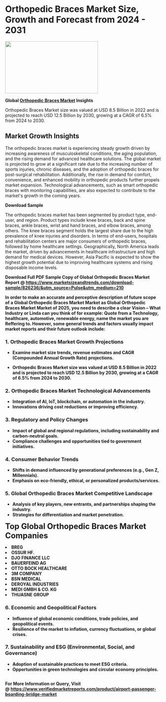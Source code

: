 <H1>Orthopedic Braces Market Size, Growth and Forecast from 2024 - 2031</H1><img class="aligncenter size-medium wp-image-584254" src="https://thirdeyenews.in/wp-content/uploads/2024/09/Global-Market-Research-300x168.jpeg" alt="" width="300" height="168" /><p><strong>Global&nbsp;<a href="https://www.marketsizeandtrends.com/download-sample/826236/&amp;utm_source=Pulse&amp;utm_medium=210">Orthopedic Braces Market</a> Insights</strong></p><p>Orthopedic Braces Market size was valued at USD 8.5 Billion in 2022 and is projected to reach USD 12.5 Billion by 2030, growing at a CAGR of 6.5% from 2024 to 2030.</p><p><h2>Market Growth Insights</h2> <p>The orthopedic braces market is experiencing steady growth driven by increasing awareness of musculoskeletal conditions, the aging population, and the rising demand for advanced healthcare solutions. The global market is projected to grow at a significant rate due to the increasing number of sports injuries, chronic diseases, and the adoption of orthopedic braces for post-surgical rehabilitation. Additionally, the rise in demand for comfort, convenience, and enhanced mobility in orthopedic products further propels market expansion. Technological advancements, such as smart orthopedic braces with monitoring capabilities, are also expected to contribute to the market's growth in the coming years.</p> <p><strong>Download Sample</strong></p> <p>The orthopedic braces market has been segmented by product type, end-user, and region. Product types include knee braces, back and spine braces, ankle braces, wrist and hand braces, and elbow braces, among others. The knee braces segment holds the largest share due to the high prevalence of knee injuries and disorders. In terms of end-users, hospitals and rehabilitation centers are major consumers of orthopedic braces, followed by home healthcare settings. Geographically, North America leads the market, driven by advancements in healthcare infrastructure and high demand for medical devices. However, Asia Pacific is expected to show the highest growth potential due to improving healthcare systems and rising disposable income levels. <p><strong></p><p><span class=""><strong>Download Full PDF Sample Copy of Global Orthopedic Braces Market Report</strong> @ <a href="https://www.marketsizeandtrends.com/download-sample/826236/&amp;utm_source=Pulse&amp;utm_medium=210" target="_blank">https://www.marketsizeandtrends.com/download-sample/826236/&amp;utm_source=Pulse&amp;utm_medium=210</a></span></p><p>In order to make an accurate and perceptive description of future scope of a Global&nbsp;Orthopedic Braces Market Market as Global&nbsp;Orthopedic Braces Market Market of 2025, you need to describe a clear Vision &ndash; What Industry or Linda can you think of for example: Quote from a Technology, healthcare, automotive, renewable energy, name the market you are Reffering to. However, some general trends and factors usually impact market reports and their future outlook include:</p><h3>1.&nbsp;<strong>Orthopedic Braces Market Growth Projections</strong></h3><ul><li>Examine market size trends, revenue estimates and CAGR (Compounded Annual Growth Rate) projections.</li><li><p>Orthopedic Braces Market size was valued at USD 8.5 Billion in 2022 and is projected to reach USD 12.5 Billion by 2030, growing at a CAGR of 6.5% from 2024 to 2030.</p></li></ul><h3>2.&nbsp;<strong>Orthopedic Braces Market Technological Advancements</strong></h3><ul><li>Integration of AI, IoT, blockchain, or automation in the industry.</li><li>Innovations driving cost reductions or improving efficiency.</li></ul><h3>3.&nbsp;<strong>Regulatory and Policy Changes</strong></h3><ul><li>Impact of global and regional regulations, including sustainability and carbon-neutral goals.</li><li>Compliance challenges and opportunities tied to government initiatives.</li></ul><h3>4.&nbsp;<strong>Consumer Behavior Trends</strong></h3><ul><li>Shifts in demand influenced by generational preferences (e.g., Gen Z, Millennials).</li><li>Emphasis on eco-friendly, ethical, or personalized products/services.</li></ul><h3>5.&nbsp;<strong>Global Orthopedic Braces Market Competitive Landscape</strong></h3><ul><li>Analysis of key players, new entrants, and partnerships shaping the industry.</li><li>Strategies for differentiation and market penetration.</li></ul><p data-pm-slice="1 1 []"><span style="color: inherit; font-family: inherit; font-size: 25px;">Top Global Orthopedic Braces Market Companies</span></p><div class="" data-test-id=""><p><li>BREG</li><li> OSSUR HF.</li><li> DJO FINANCE LLC</li><li> BAUERFEIND AG</li><li> OTTO BOCK HEALTHCARE</li><li> 3M COMPANY</li><li> BSN MEDICAL</li><li> DEROYAL INDUSTRIES</li><li> MEDI GMBH & CO. KG</li><li> THUASNE GROUP</li></p></div><h3>6.&nbsp;<strong>Economic and Geopolitical Factors</strong></h3><ul><li>Influence of global economic conditions, trade policies, and geopolitical events.</li><li>Resilience of the market to inflation, currency fluctuations, or global crises.</li></ul><h3>7.&nbsp;<strong>Sustainability and ESG (Environmental, Social, and Governance)</strong></h3><ul><li>Adoption of sustainable practices to meet ESG criteria.</li><li>Opportunities in green technologies and circular economy principles.</li></ul><h2><strong style="font-size: 14px;">For More Information or Query, Visit @&nbsp;</strong><a style="background-color: #ffffff; font-size: 14px;" href="https://www.marketsizeandtrends.com/report/orthopedic-braces-market/" target="_blank">https://www.verifiedmarketreports.com/product/airport-passenger-boarding-bridge-market</a></h2>
